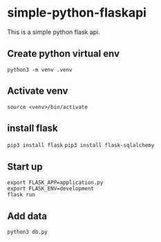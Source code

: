 # simple-python-flaskapi
This is a simple python flask api. 

## Create python virtual env
`python3 -m venv .venv`   

## Activate venv
`source <venv>/bin/activate`

## install flask
`pip3 install flask`
`pip3 install flask-sqlalchemy`

## Start up 
`export FLASK_APP=application.py`   
`export FLASK_ENV=development`   
`flask run` 

## Add data 
`python3 db.py` 
   

